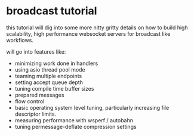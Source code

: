 ﻿broadcast tutorial
==================

this tutorial will dig into some more nitty gritty details on how to build high
scalability, high performance websocket servers for broadcast like workflows.

will go into features like:
- minimizing work done in handlers
- using asio thread pool mode
- teaming multiple endpoints
- setting accept queue depth
- tuning compile time buffer sizes
- prepared messages
- flow control
- basic operating system level tuning, particularly increasing file descriptor limits.
- measuring performance with wsperf / autobahn
- tuning permessage-deflate compression settings

